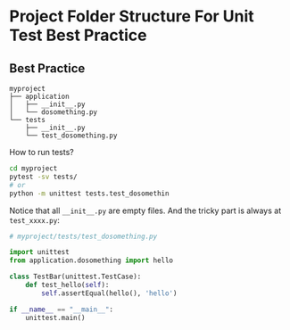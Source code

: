 # Project Folder Structure For Unit Test Best Practice


## Best Practice

```
myproject
├── application
│   ├── __init__.py
│   └── dosomething.py
└── tests
    ├── __init__.py
    └── test_dosomething.py
```

How to run tests?
```sh
cd myproject
pytest -sv tests/
# or
python -m unittest tests.test_dosomethin
```

Notice that all `__init__.py` are empty files.
And the tricky part is always at `test_xxxx.py`:
```py
# myproject/tests/test_dosomething.py

import unittest
from application.dosomething import hello

class TestBar(unittest.TestCase):
    def test_hello(self):
        self.assertEqual(hello(), 'hello')

if __name__ == "__main__":
    unittest.main()
```